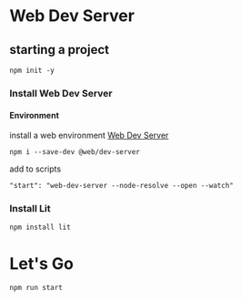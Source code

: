 #  Web Dev Server

## starting a project

```
npm init -y
```

### Install Web Dev Server


#### Environment
install a web environment
[Web Dev Server](https://modern-web.dev/docs/dev-server/overview/)

```
npm i --save-dev @web/dev-server
```

add to scripts

```
"start": "web-dev-server --node-resolve --open --watch"
```

### Install Lit

```
npm install lit
```

# Let's Go
```
npm run start
```
